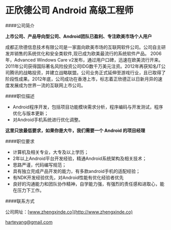 正欣德公司 Android 高级工程师
==========  

####公司简介

**上市公司、产品导向型公司、Android团队已盈利、专注欧美市场个人用户**

成都正欣德信息技术有限公司是一家面向欧美市场的互联网软件公司。公司自主研发并销售的系统优化和安全类软件,现已成为欧美最流行的系统软件产品。 2006年，Advanced Windows Care v2发布，通过用户口碑，迅速在欧美流行开来。2011年公司获得国际著名风险投资公司IDG数千万美元注资。2012年再获知名IT公司腾讯的战略投资，并建立战略联盟。公司业务正式延伸至游戏行业，且已取得了阶段性成果。2012年底，公司成功在香港上市，标志着正欣德正以日新月异的速度发展成为世界一流的互联网上市公司。

####职位描述

- Android程序开发，包括项目功能模块需求分析，程序编码与开发测试，程序优化与版本更新；
- 对Android手机系统进行优化调整。

**这里只放最低要求，如果你是大牛，我们需要一个 Android 的项目经理**

####职位要求 

- 计算机及相关专业，大专及以上学历；
- 2年以上Android平台开发经验，精通Android系统架构及相关技术；
- 思路严谨，代码编写规范；
- 具有独立完成产品开发的能力，有多款android手机的适配经验；
- 有NDK开发经验优先，对Android性能有优化经验者优先
- 良好的沟通能力和团队协作精神，自学能力强，有强烈的责任感和进取心，能在压力下工作。

####联系方式

公司网址：[www.zhengxinde.co](http://www.zhengxinde.co)

[harteyang@gmail.com](mailto:harteyang@gmail.com)
